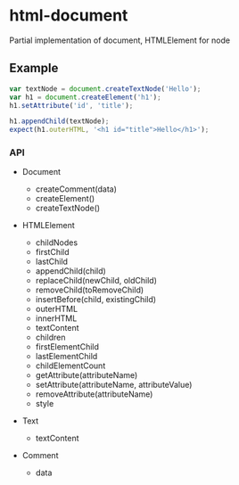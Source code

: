 html-document
============================

Partial implementation of document, HTMLElement for node

## Example

```js
var textNode = document.createTextNode('Hello');
var h1 = document.createElement('h1');
h1.setAttribute('id', 'title');

h1.appendChild(textNode);
expect(h1.outerHTML, '<h1 id="title">Hello</h1>');
```

### API

- Document
    - createComment(data)
    - createElement()
    - createTextNode()

- HTMLElement
    - childNodes
    - firstChild
    - lastChild
    - appendChild(child)
    - replaceChild(newChild, oldChild)
    - removeChild(toRemoveChild)
    - insertBefore(child, existingChild)
    - outerHTML
    - innerHTML
    - textContent
    - children
    - firstElementChild
    - lastElementChild
    - childElementCount
    - getAttribute(attributeName)
    - setAttribute(attributeName, attributeValue)
    - removeAttribute(attributeName)
    - style

- Text
    - textContent

- Comment
    - data